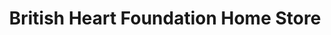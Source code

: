 ---
title: "British Heart Foundation Home Store"
url: /edinburgh/british-heart-foundation-home-store/
shop: furniture
---